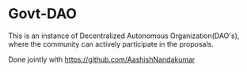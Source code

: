# Govt-DAO
This is an instance of Decentralized Autonomous Organization(DAO's), where the community can actively participate in the proposals.

Done jointly with https://github.com/AashishNandakumar
